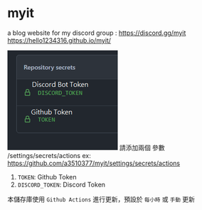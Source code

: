 # myit

a blog website for my discord group : https://discord.gg/myit
https://hello1234316.github.io/myit/

![](.github\style\img\config.png)
請添加兩個 參數 /settings/secrets/actions
ex: https://github.com/a3510377/myit/settings/secrets/actions

1. `TOKEN`: Github Token
2. `DISCORD_TOKEN`: Discord Token

本儲存庫使用 `Github Actions` 進行更新，預設於 `每小時` 或 `手動` 更新
